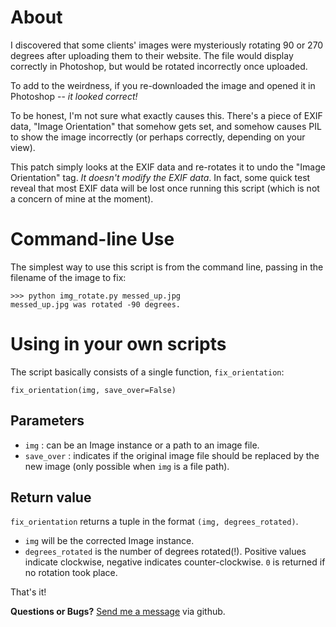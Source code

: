 About
=====
I discovered that some clients' images were mysteriously rotating 90 or 270 degrees after uploading them to their website.  The file would display correctly in Photoshop, but would be rotated incorrectly once uploaded.

To add to the weirdness, if you re-downloaded the image and opened it in Photoshop -- _it looked correct!_

To be honest, I'm not sure what exactly causes this.  There's a piece of EXIF data, "Image Orientation" that somehow gets set, and somehow causes PIL to show the image incorrectly (or perhaps correctly, depending on your view).

This patch simply looks at the EXIF data and re-rotates it to undo the "Image Orientation" tag.  *It doesn't modify the EXIF data*.  In fact, some quick test reveal that most EXIF data will be lost once running this script (which is not a concern of mine at the moment).

Command-line Use
================
The simplest way to use this script is from the command line, passing in the filename of the image to fix:

    >>> python img_rotate.py messed_up.jpg
    messed_up.jpg was rotated -90 degrees.
    
Using in your own scripts
=========================
The script basically consists of a single function, `fix_orientation`:

    fix_orientation(img, save_over=False)
    
Parameters
----------
* `img` : can be an Image instance or a path to an image file.
* `save_over` : indicates if the original image file should be replaced by the new image (only possible when `img` is a file path).

Return value
------------
`fix_orientation` returns a tuple in the format `(img, degrees_rotated)`.

* `img` will be the corrected Image instance.
* `degrees_rotated` is the number of degrees rotated(!).  Positive values indicate clockwise, negative indicates counter-clockwise.  `0` is returned if no rotation took place.

That's it!

**Questions or Bugs?** [Send me a message](http://github.com/inbox/new/kylefox) via github.